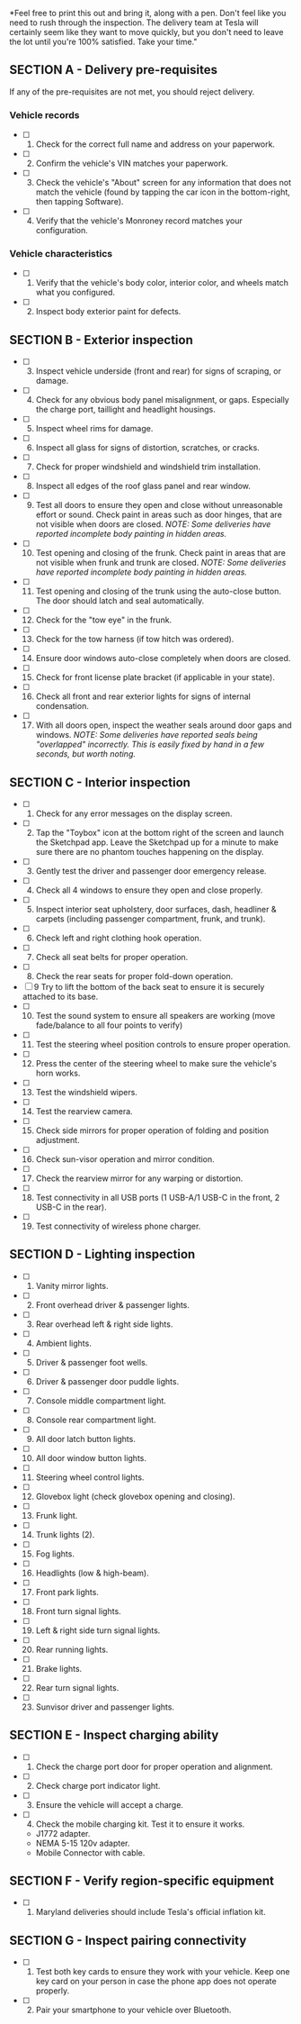 *Feel free to print this out and bring it, along with a pen. Don't feel like you need to rush through the inspection. The delivery team at Tesla will certainly seem like they want to move quickly, but you don't need to leave the lot until you're 100% satisfied. Take your time."

## SECTION A - Delivery pre-requisites
If any of the pre-requisites are not met, you should reject delivery.
### Vehicle records
- [ ] 1.  Check for the correct full name and address on your paperwork.
- [ ] 2.  Confirm the vehicle's VIN matches your paperwork.
- [ ] 3.  Check the vehicle's "About" screen for any information that does not match the vehicle (found by tapping the car icon in the bottom-right, then tapping Software).
- [ ] 4.  Verify that the vehicle's Monroney record matches your configuration.
### Vehicle characteristics
- [ ] 1. Verify that the vehicle's body color, interior color, and wheels match what you configured.
- [ ] 2. Inspect body exterior paint for defects.

## SECTION B - Exterior inspection
- [ ] 3.  Inspect vehicle underside (front and rear) for signs of scraping, or damage.
- [ ] 4.  Check for any obvious body panel misalignment, or gaps. Especially the charge port, taillight and headlight housings.
- [ ] 5.  Inspect wheel rims for damage.
- [ ] 6.  Inspect all glass for signs of distortion, scratches, or cracks.
- [ ] 7.  Check for proper windshield and windshield trim installation.
- [ ] 8.  Inspect all edges of the roof glass panel and rear window.
- [ ] 9.  Test all doors to ensure they open and close without unreasonable effort or sound. Check paint in areas such as door hinges, that are not visible when doors are closed. *NOTE: Some deliveries have reported incomplete body painting in hidden areas.*
- [ ] 10.  Test opening and closing of the frunk. Check paint in areas that are not visible when frunk and trunk are closed.  *NOTE: Some deliveries have reported incomplete body painting in hidden areas.*
- [ ] 11.  Test opening and closing of the trunk using the auto-close button. The door should latch and seal automatically.
- [ ] 12.  Check for the "tow eye" in the frunk.
- [ ] 13.  Check for the tow harness (if tow hitch was ordered).
- [ ] 14.  Ensure door windows auto-close completely when doors are closed.
- [ ] 15.  Check for front license plate bracket (if applicable in your state).
- [ ] 16.  Check all front and rear exterior lights for signs of internal condensation.
- [ ] 17.  With all doors open, inspect the weather seals around door gaps and windows. *NOTE: Some deliveries have reported seals being "overlapped" incorrectly. This is easily fixed by hand in a few seconds, but worth noting.*

## SECTION C - Interior inspection
- [ ] 1.  Check for any error messages on the display screen.
- [ ] 2.  Tap the "Toybox" icon at the bottom right of the screen and launch the Sketchpad app. Leave the Sketchpad up for a minute to make sure there are no phantom touches happening on the display.
- [ ] 3.  Gently test the driver and passenger door emergency release.
- [ ] 4.  Check all 4 windows to ensure they open and close properly.
- [ ] 5.  Inspect interior seat upholstery, door surfaces, dash, headliner & carpets (including passenger compartment, frunk, and trunk).
- [ ] 6.  Check left and right clothing hook operation.
- [ ] 7.  Check all seat belts for proper operation.
- [ ] 8.  Check the rear seats for proper fold-down operation.
- [ ] 9   Try to lift the bottom of the back seat to ensure it is securely attached to its base.
- [ ] 10.  Test the sound system to ensure all speakers are working (move fade/balance to all four points to verify)
- [ ] 11.  Test the steering wheel position controls to ensure proper operation.
- [ ] 12.  Press the center of the steering wheel to make sure the vehicle's horn works.
- [ ] 13.  Test the windshield wipers.
- [ ] 14.  Test the rearview camera.
- [ ] 15.  Check side mirrors for proper operation of folding and position adjustment.
- [ ] 16.  Check sun-visor operation and mirror condition.
- [ ] 17.  Check the rearview mirror for any warping or distortion.
- [ ] 18.  Test connectivity in all USB ports (1 USB-A/1 USB-C in the front, 2 USB-C in the rear).
- [ ] 19.  Test connectivity of wireless phone charger.

## SECTION D - Lighting inspection
- [ ] 1.  Vanity mirror lights.
- [ ] 2.  Front overhead driver & passenger lights.
- [ ] 3.  Rear overhead left & right side lights.
- [ ] 4.  Ambient lights.
- [ ] 5.  Driver & passenger foot wells.
- [ ] 6.  Driver & passenger door puddle lights.
- [ ] 7.  Console middle compartment light.
- [ ] 8.  Console rear compartment light.
- [ ] 9.  All door latch button lights.
- [ ] 10.  All door window button lights.
- [ ] 11.  Steering wheel control lights.
- [ ] 12.  Glovebox light (check glovebox opening and closing).
- [ ] 13.  Frunk light.
- [ ] 14.  Trunk lights (2).
- [ ] 15.  Fog lights.
- [ ] 16.  Headlights (low & high-beam).
- [ ] 17.  Front park lights.
- [ ] 18.  Front turn signal lights.
- [ ] 19.  Left & right side turn signal lights.
- [ ] 20.  Rear running lights.
- [ ] 21.  Brake lights.
- [ ] 22.  Rear turn signal lights.
- [ ] 23.  Sunvisor driver and passenger lights.

## SECTION E - Inspect charging ability
- [ ] 1.  Check the charge port door for proper operation and alignment.
- [ ] 2.  Check charge port indicator light.
- [ ] 3.  Ensure the vehicle will accept a charge.
- [ ] 4.  Check the mobile charging kit. Test it to ensure it works.
    -  J1772 adapter.
	-  NEMA 5-15 120v adapter.
	-  Mobile Connector with cable.

## SECTION F - Verify region-specific equipment
- [ ] 1.  Maryland deliveries should include Tesla's official inflation kit.

## SECTION G - Inspect pairing connectivity
- [ ] 1.  Test both key cards to ensure they work with your vehicle. Keep one key card on your person in case the phone app does not operate properly.
- [ ] 2.  Pair your smartphone to your vehicle over Bluetooth.
